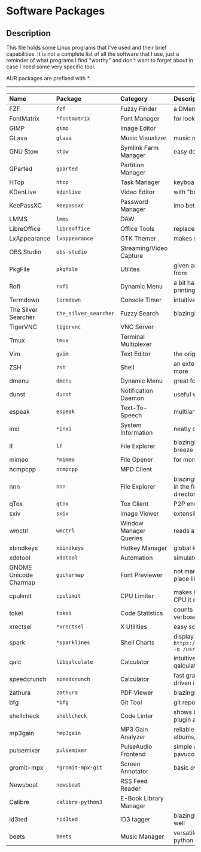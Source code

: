 # Software Packages

## Description

This file holds some Linux programs that I've used and their brief capabilities.
It is not a complete list of all the software that I use, just a reminder of what programs
I find "worthy" and don't want to forget about in case I need some very specific tool.

AUR packages are prefixed with \*.

---

Name | Package | Category | Description
:--- | :--- | :--- | :---
FZF | `fzf` | Fuzzy Finder | a DMenu that works inside the terminal
FontMatrix | `*fontmatrix` | Font Manager | for looking up glyphs in icon fonts
GIMP | `gimp` | Image Editor | 
GLava | `glava` | Music Visualizer | music magically becomes 2x more epic
GNU Stow | `stow` | Symlink Farm Manager | easy dotfiles management
GParted | `gparted` | Partition Manager | 
HTop | `htop` | Task Manager | keyboard-driven and terminal based
KDenLive | `kdenlive` | Video Editor | with "breeze" dark theme from KDE
KeePassXC | `keepassxc` | Password Manager | imo better than official `keepass`
LMMS | `lmms` | DAW | 
LibreOffice | `libreoffice` | Office Tools | replacement for MS Office Suite
LxAppearance | `lxappearance` | GTK Themer | makes switching GTK and icon themes super easy
OBS Studio | `obs-studio` | Streaming/Video Capture | 
PkgFile | `pkgfile` | Utilites | given an executable name, it prints the repo package it came from
Rofi | `rofi` | Dynamic Menu | a bit harder to use than DMenu, but supports theming and printing static messages
Termdown | `termdown` | Console Timer | intuitive input format
The Silver Searcher | `the_silver_searcher` | Fuzzy Search | blazingly fast file contents scanner
TigerVNC | `tigervnc` | VNC Server | 
Tmux | `tmux` | Terminal Multiplexer | 
Vim | `gvim` | Text Editor | the original "vim" package lacks some compilation flags
ZSH | `zsh` | Shell | an extensible shell with syntax highlighting, tab completion and more
dmenu | `dmenu` | Dynamic Menu | great for GUI user interaction in shell scripts
dunst | `dunst` | Notification Daemon | useful with `libnotify`
espeak | `espeak` | Text-To-Speech | multilanguage, repitching, speed manip
inxi | `*inxi` | System Information | neatly displays hardware and software specs
lf | `lf` | File Explorer | blazingly fast, makes navigating and previewing dirs/files a breeze
mimeo | `*mimeo` | File Opener | for more context read [this note](http://simp.ly/p/sFLs1P)
ncmpcpp | `ncmpcpp` | MPD Client | 
nnn | `nnn` | File Explorer | blazingly fast, extensible, can intake lists of files from anywhere in the filesystem and view them under one common tmp directory
qTox | `qtox` | Tox Client | P2P encrypted communication
sxiv | `sxiv` | Image Viewer | extensible with scripts, light, can work like dmenu for images
wmctrl | `wmctrl` | Window Manager Queries | reads and writes window information
xbindkeys | `xbindkeys` | Hotkey Manager | global keybindings
xdotool | `xdotool` | Automation | simulates key and mouse presses, moves windows and more
GNOME Unicode Charmap | `gucharmap` | Font Previewer | not many deps, clean font view, but can't see all glyphs in one place like in FontMatrix
cpulimit | `cpulimit` | CPU Limiter | makes it possible to run any command with a limit on how much CPU it can use
tokei | `tokei` | Code Statistics | counts lines of code per language in a project, really fast and verbose
xrectsel | `*xrectsel` | X Utilities | easy screen geometry selection with the mouse
spark | `*sparklines` | Shell Charts | display simple graphs from stdin numbers, install with `curl https://raw.githubusercontent.com/holman/spark/master/spark -o /usr/local/bin/spark && chmod +x /usr/local/bin/spark`
qalc | `libqalculate` | Calculator | intuitive shell calculator with tab autocompletion. Note that qalculate-gtk is trash to use
speedcrunch | `speedcrunch` | Calculator | fast graphical calculator with a commandline-like keyboard-driven interface
zathura | `zathura` | PDF Viewer | blazingly fast PDF viewer with plugins for other filetypes
bfg | `*bfg` | Git Tool | git repo history removal made easy
shellcheck | `shellcheck` | Code Linter | shows best practices for shell code, integrates with vim ALE plugin and works as a standalone command
mp3gain | `*mp3gain` | MP3 Gain Analyzer | reliable for mass normalization of music with respect to albums/tracks
pulsemixer | `pulsemixer` | PulseAudio Frontend | simple and competent terminal volume mixer, replaces pavucontrol
gromit-mpx | `*gromit-mpx-git` | Screen Annotator | basic over the screen drawing, multi-pointer devices support
Newsboat | `newsboat` | RSS Feed Reader |
Calibre | `calibre-python3` | E-Book Library Manager
id3ted | `*id3ted` | ID3 tagger | blazingly fast and capable, follows the ID3 standards extremely well
beets | `beets` | Music Manager | versatile music library manager, though at times slow cause python
